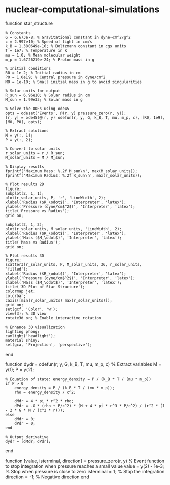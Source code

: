 # nuclear-computational-simulations
function star_structure

    % Constants
    G = 6.673e-8; % Gravitational constant in dyne-cm^2/g^2
    c = 2.997e10; % Speed of light in cm/s
    k_B = 1.380649e-16; % Boltzmann constant in cgs units
    T = 1e7; % Temperature in K
    mu = 1.0; % Mean molecular weight
    m_p = 1.6726219e-24; % Proton mass in g

    % Initial conditions
    R0 = 1e-2; % Initial radius in cm
    P0 = 1.0e19; % Central pressure in dyne/cm^2
    M0 = 1e-10; % Small initial mass in g to avoid singularities

    % Solar units for output
    R_sun = 6.96e10; % Solar radius in cm
    M_sun = 1.99e33; % Solar mass in g

    % Solve the ODEs using ode45
    opts = odeset('Events', @(r, y) pressure_zero(r, y));
    [r, y] = ode45(@(r, y) odefun(r, y, G, k_B, T, mu, m_p, c), [R0, 1e9], [M0, P0], opts);

    % Extract solutions
    M = y(:, 1);
    P = y(:, 2);

    % Convert to solar units
    r_solar_units = r / R_sun;
    M_solar_units = M / M_sun;

    % Display results
    fprintf('Maximum Mass: %.2f M_sun\n', max(M_solar_units));
    fprintf('Maximum Radius: %.2f R_sun\n', max(r_solar_units));

    % Plot results 2D
    figure;
    subplot(2, 1, 1);
    plot(r_solar_units, P, 'r', 'LineWidth', 2);
    xlabel('Radius ($R_\odot$)', 'Interpreter', 'latex');
    ylabel('Pressure (dyne/cm$^2$)', 'Interpreter', 'latex');
    title('Pressure vs Radius');
    grid on;

    subplot(2, 1, 2);
    plot(r_solar_units, M_solar_units, 'LineWidth', 2);
    xlabel('Radius ($R_\odot$)', 'Interpreter', 'latex');
    ylabel('Mass ($M_\odot$)', 'Interpreter', 'latex');
    title('Mass vs Radius');
    grid on;

    % Plot results 3D
    figure;
    scatter3(r_solar_units, P, M_solar_units, 36, r_solar_units, 'filled');
    xlabel('Radius ($R_\odot$)', 'Interpreter', 'latex');
    ylabel('Pressure (dyne/cm$^2$)', 'Interpreter', 'latex');
    zlabel('Mass ($M_\odot$)', 'Interpreter', 'latex');
    title('3D Plot of Star Structure');
    colormap jet;
    colorbar;
    caxis([min(r_solar_units) max(r_solar_units)]);
    grid on;
    set(gcf, 'Color', 'w');
    view(3); % 3D view
    rotate3d on; % Enable interactive rotation

    % Enhance 3D visualization
    lighting phong;
    camlight('headlight');
    material shiny;
    set(gca, 'Projection', 'perspective');

end

function dydr = odefun(r, y, G, k_B, T, mu, m_p, c)
    % Extract variables
    M = y(1);
    P = y(2);

    % Equation of state: energy_density = P / (k_B * T / (mu * m_p))
    if P > 0
        energy_density = P / (k_B * T / (mu * m_p));
        rho = energy_density / c^2;

        dMdr = 4 * pi * r^2 * rho;
        dPdr = -G * (rho + P/c^2) * (M + 4 * pi * r^3 * P/c^2) / (r^2 * (1 - 2 * G * M / (c^2 * r)));
    else
        dMdr = 0;
        dPdr = 0;
    end

    % Output derivative
    dydr = [dMdr; dPdr];
end

function [value, isterminal, direction] = pressure_zero(r, y)
    % Event function to stop integration when pressure reaches a small value
    value = y(2) - 1e-3; % Stop when pressure is close to zero
    isterminal = 1; % Stop the integration
    direction = -1; % Negative direction
end
